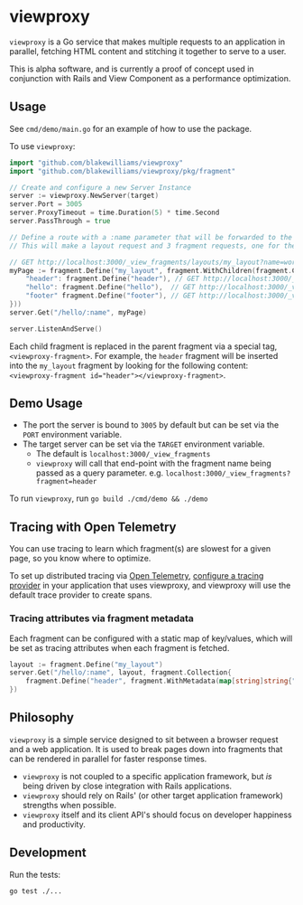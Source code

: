 # viewproxy

`viewproxy` is a Go service that makes multiple requests to an application in parallel, fetching HTML content and stitching it together to serve to a user.

This is alpha software, and is currently a proof of concept used in conjunction with Rails and View Component as a performance optimization.

## Usage

See `cmd/demo/main.go` for an example of how to use the package.

To use `viewproxy`:

```go
import "github.com/blakewilliams/viewproxy"
import "github.com/blakewilliams/viewproxy/pkg/fragment"

// Create and configure a new Server Instance
server := viewproxy.NewServer(target)
server.Port = 3005
server.ProxyTimeout = time.Duration(5) * time.Second
server.PassThrough = true

// Define a route with a :name parameter that will be forwarded to the target host.
// This will make a layout request and 3 fragment requests, one for the header, hello, and footer.

// GET http://localhost:3000/_view_fragments/layouts/my_layout?name=world
myPage := fragment.Define("my_layout", fragment.WithChildren(fragment.Children{
	"header": fragment.Define("header"), // GET http://localhost:3000/_view_fragments/header?name=world
	"hello": fragment.Define("hello"),  // GET http://localhost:3000/_view_fragments/hello?name=world
	"footer" fragment.Define("footer"), // GET http://localhost:3000/_view_fragments/footer?name=world
}))
server.Get("/hello/:name", myPage)

server.ListenAndServe()
```

Each child fragment is replaced in the parent fragment via a special tag,
`<viewproxy-fragment>`. For example, the `header` fragment will be inserted into the
`my_layout` fragment by looking for the following content: `<viewproxy-fragment id="header"></viewproxy-fragment>`.

## Demo Usage

- The port the server is bound to `3005` by default but can be set via the `PORT` environment variable.
- The target server can be set via the `TARGET` environment variable.
  - The default is `localhost:3000/_view_fragments`
  - `viewproxy` will call that end-point with the fragment name being passed as a query parameter. e.g. `localhost:3000/_view_fragments?fragment=header`

To run `viewproxy`, run `go build ./cmd/demo && ./demo`

## Tracing with Open Telemetry

You can use tracing to learn which fragment(s) are slowest for a given page, so you know where to optimize.

To set up distributed tracing via [Open Telemetry](https://opentelemetry.io), [configure a tracing provider](https://opentelemetry.io/docs/instrumentation/go/getting-started/) in your application that uses viewproxy, and viewproxy will use the default trace provider to create spans.

### Tracing attributes via fragment metadata

Each fragment can be configured with a static map of key/values, which will be set as tracing attributes when each fragment is fetched.

```go
layout := fragment.Define("my_layout")
server.Get("/hello/:name", layout, fragment.Collection{
	fragment.Define("header", fragment.WithMetadata(map[string]string{"page": "homepage"})), // spans will have a "page" attribute with value "homepage"
})
```

## Philosophy

`viewproxy` is a simple service designed to sit between a browser request and a web application. It is used to break pages down into fragments that can be rendered in parallel for faster response times.

- `viewproxy` is not coupled to a specific application framework, but _is_ being driven by close integration with Rails applications.
- `viewproxy` should rely on Rails' (or other target application framework) strengths when possible.
- `viewproxy` itself and its client API's should focus on developer happiness and productivity.

## Development

Run the tests:

```sh
go test ./...
```
